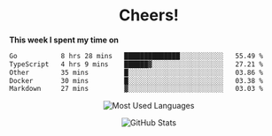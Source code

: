 <h1 align="center">Cheers!</h1>

**This week I spent my time on**
<!--START_SECTION:waka-->

```txt
Go           8 hrs 28 mins   ██████████████░░░░░░░░░░░   55.49 %
TypeScript   4 hrs 9 mins    ██████▓░░░░░░░░░░░░░░░░░░   27.21 %
Other        35 mins         █░░░░░░░░░░░░░░░░░░░░░░░░   03.86 %
Docker       30 mins         █░░░░░░░░░░░░░░░░░░░░░░░░   03.38 %
Markdown     27 mins         ▓░░░░░░░░░░░░░░░░░░░░░░░░   03.03 %
```

<!--END_SECTION:waka-->

<p align="center"><img src="https://github-readme-stats.vercel.app/api/top-langs/?username=thnkrn&layout=compact&hide=html&theme=tokyonight" alt="Most Used Languages" /></p>

<p align="center"><img src="https://github-readme-stats.vercel.app/api?username=thnkrn&show_icons=true&count_private=true&theme=tokyonight" alt="GitHub Stats" /></p>

<!-- <p align="center"><a href="https://wakatime.com"><img src="https://wakatime.com/share/@thnkrn/40092326-d1bd-471b-89da-9a7c63939402.png" /></p>
 -->

